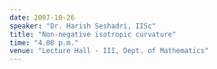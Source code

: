 ```yaml
---
date: 2007-10-26
speaker: "Dr. Harish Seshadri, IISc"
title: "Non-negative isotropic curvature"
time: "4.00 p.m." 
venue: "Lecture Hall - III, Dept. of Mathematics"
---
```


